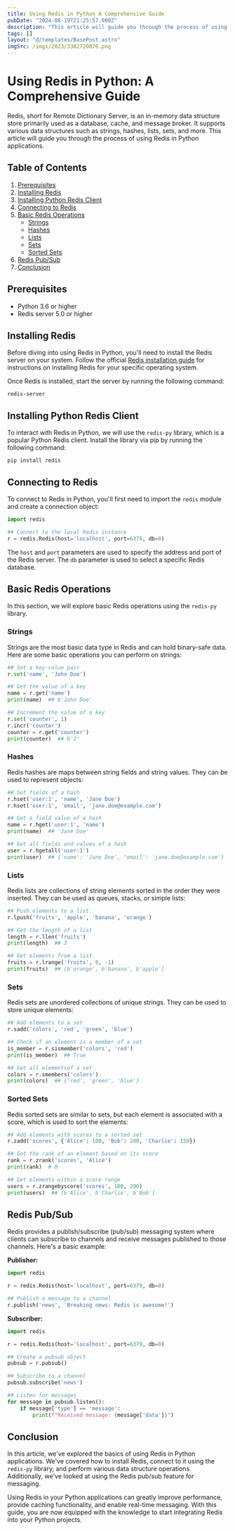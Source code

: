 ```yaml
---
title: Using Redis in Python A Comprehensive Guide
pubDate: "2024-08-19T21:25:57.000Z"
description: "This article will guide you through the process of using Redis in Python applications."
tags: []
layout: "@/templates/BasePost.astro"
imgSrc: /imgs/2023/3382720876.png
---
```

# Using Redis in Python: A Comprehensive Guide

Redis, short for Remote Dictionary Server, is an in-memory data structure store primarily used as a database, cache, and message broker. It supports various data structures such as strings, hashes, lists, sets, and more. This article will guide you through the process of using Redis in Python applications.

## Table of Contents

1. [Prerequisites](#prerequisites)
2. [Installing Redis](#installing-redis)
3. [Installing Python Redis Client](#installing-python-redis-client)
4. [Connecting to Redis](#connecting-to-redis)
5. [Basic Redis Operations](#basic-redis-operations)
   - [Strings](#strings)
   - [Hashes](#hashes)
   - [Lists](#lists)
   - [Sets](#sets)
   - [Sorted Sets](#sorted-sets)
6. [Redis Pub/Sub](#redis-pubsub)
7. [Conclusion](#conclusion)

## Prerequisites <a name="prerequisites"></a>

- Python 3.6 or higher
- Redis server 5.0 or higher

## Installing Redis <a name="installing-redis"></a>

Before diving into using Redis in Python, you'll need to install the Redis server on your system. Follow the official [Redis installation guide](https://redis.io/download) for instructions on installing Redis for your specific operating system.

Once Redis is installed, start the server by running the following command:

```
redis-server
```

## Installing Python Redis Client <a name="installing-python-redis-client"></a>

To interact with Redis in Python, we will use the `redis-py` library, which is a popular Python Redis client. Install the library via pip by running the following command:

```
pip install redis
```

## Connecting to Redis <a name="connecting-to-redis"></a>

To connect to Redis in Python, you'll first need to import the `redis` module and create a connection object:

```python
import redis

## Connect to the local Redis instance
r = redis.Redis(host='localhost', port=6379, db=0)
```

The `host` and `port` parameters are used to specify the address and port of the Redis server. The `db` parameter is used to select a specific Redis database.

## Basic Redis Operations <a name="basic-redis-operations"></a>

In this section, we will explore basic Redis operations using the `redis-py` library.

### Strings <a name="strings"></a>

Strings are the most basic data type in Redis and can hold binary-safe data. Here are some basic operations you can perform on strings:

```python
## Set a key-value pair
r.set('name', 'John Doe')

## Get the value of a key
name = r.get('name')
print(name)  ## b'John Doe'

## Increment the value of a key
r.set('counter', 1)
r.incr('counter')
counter = r.get('counter')
print(counter)  ## b'2'
```

### Hashes <a name="hashes"></a>

Redis hashes are maps between string fields and string values. They can be used to represent objects:

```python
## Set fields of a hash
r.hset('user:1', 'name', 'Jane Doe')
r.hset('user:1', 'email', 'jane.doe@example.com')

## Get a field value of a hash
name = r.hget('user:1', 'name')
print(name)  ## 'Jane Doe'

## Get all fields and values of a hash
user = r.hgetall('user:1')
print(user)  ## {'name': 'Jane Doe', 'email': 'jane.doe@example.com'}
```

### Lists <a name="lists"></a>

Redis lists are collections of string elements sorted in the order they were inserted. They can be used as queues, stacks, or simple lists:

```python
## Push elements to a list
r.lpush('fruits', 'apple', 'banana', 'orange')

## Get the length of a list
length = r.llen('fruits')
print(length)  ## 3

## Get elements from a list
fruits = r.lrange('fruits', 0, -1)
print(fruits)  ## [b'orange', b'banana', b'apple']
```

### Sets <a name="sets"></a>

Redis sets are unordered collections of unique strings. They can be used to store unique elements:

```python
## Add elements to a set
r.sadd('colors', 'red', 'green', 'blue')

## Check if an element is a member of a set
is_member = r.sismember('colors', 'red')
print(is_member)  ## True

## Get all elementsof a set
colors = r.smembers('colors')
print(colors)  ## {'red', 'green', 'blue'}
```

### Sorted Sets <a name="sorted-sets"></a>

Redis sorted sets are similar to sets, but each element is associated with a score, which is used to sort the elements:

```python
## Add elements with scores to a sorted set
r.zadd('scores', {'Alice': 100, 'Bob': 200, 'Charlie': 150})

## Get the rank of an element based on its score
rank = r.zrank('scores', 'Alice')
print(rank)  # 0

## Get elements within a score range
users = r.zrangebyscore('scores', 100, 200)
print(users)  ## [b'Alice', b'Charlie', b'Bob']
```

## Redis Pub/Sub <a name="redis-pubsub"></a>

Redis provides a publish/subscribe (pub/sub) messaging system where clients can subscribe to channels and receive messages published to those channels. Here's a basic example:

**Publisher:**

```python
import redis

r = redis.Redis(host='localhost', port=6379, db=0)

## Publish a message to a channel
r.publish('news', 'Breaking news: Redis is awesome!')
```

**Subscriber:**

```python
import redis

r = redis.Redis(host='localhost', port=6379, db=0)

## Create a pubsub object
pubsub = r.pubsub()

## Subscribe to a channel
pubsub.subscribe('news')

## Listen for messages
for message in pubsub.listen():
    if message['type'] == 'message':
        print(f"Received message: {message['data']}")
```

## Conclusion <a name="conclusion"></a>

In this article, we've explored the basics of using Redis in Python applications. We've covered how to install Redis, connect to it using the `redis-py` library, and perform various data structure operations. Additionally, we've looked at using the Redis pub/sub feature for messaging.

Using Redis in your Python applications can greatly improve performance, provide caching functionality, and enable real-time messaging. With this guide, you are now equipped with the knowledge to start integrating Redis into your Python projects.
